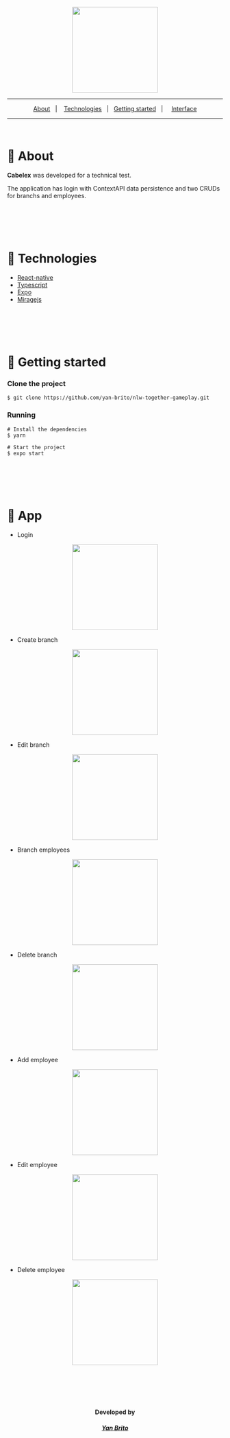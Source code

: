 <p align="center"><img src="https://i.ibb.co/4NKMnHj/Cabelexlogo.png" width="200"></p>


---
<p align="center">
    <a href="#-About">About</a>&nbsp;&nbsp;&nbsp;|&nbsp;&nbsp;&nbsp;
    <a href="#-Technologies">Technologies</a>&nbsp;&nbsp;&nbsp;|&nbsp;&nbsp;
    <a href="#-Getting-started">Getting started</a>&nbsp;&nbsp;&nbsp;|&nbsp;&nbsp;&nbsp;&nbsp;
    <a href="#-Interface">Interface</a>
</p>

---

</br>

# 📍 About

<p><b>Cabelex</b> was developed for a technical test.</p>
<p>The application has login with ContextAPI data persistence and two CRUDs for branchs and employees.</p>

</br>
</br>
</br>
</br>

# 🧪 Technologies

- [React-native](https://reactnative.dev/)
- [Typescript](https://www.typescriptlang.org/)
- [Expo](https://expo.dev/)
- [Miragejs](https://miragejs.com/)

</br>
</br>
</br>
</br>

# 🚀 Getting started

### Clone the project

    $ git clone https://github.com/yan-brito/nlw-together-gameplay.git


### Running

    # Install the dependencies
    $ yarn

    # Start the project
    $ expo start


</br>
</br>
</br>
</br>

# 🔖 App

- Login

<p align="center">
    <img src="https://i.imgur.com/WRCvaKv.gif" width="200">
</p>

- Create branch

<p align="center">
    <img src="https://i.imgur.com/2rTDV1I.gif" width="200">
</p>
</div>

- Edit branch

<p align="center">
    <img src="https://i.imgur.com/xH8lCTA.gif" width="200">
</p>

- Branch employees

<p align="center">
    <img src="https://i.imgur.com/zcGs3tZ.gif" width="200">
</p>

- Delete branch

<p align="center">
    <img src="https://i.imgur.com/Hlz1gbq.gif" width="200">
</p>

- Add employee

<p align="center">
    <img src="https://i.imgur.com/PTkBbvD.gif" width="200">
</p>

- Edit employee

<p align="center">
    <img src="https://i.imgur.com/Q6Rncj8.gif" width="200">
</p>

- Delete employee

<p align="center">
    <img src="https://i.imgur.com/TWUn7ip.gif" width="200">
</p>

</br>
</br>
</br>
</br>


<h4 align="center">Developed by</h2>

<h5 align="center">

[Yan Brito](https://www.linkedin.com/in/paulo-yan-brito/)

<h3>
